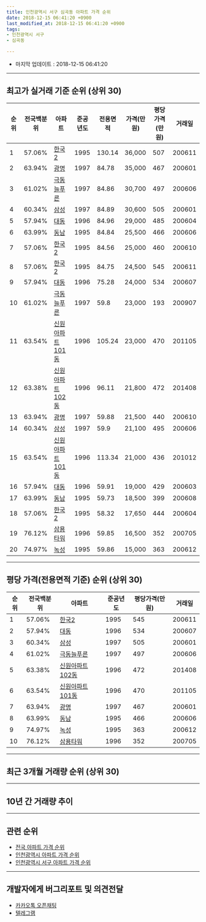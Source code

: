 ```yaml
---
title: 인천광역시 서구 심곡동 아파트 가격 순위
date: 2018-12-15 06:41:20 +0900
last_modified_at: 2018-12-15 06:41:20 +0900
tags:
- 인천광역시 서구
- 심곡동

---
```


* 마지막 업데이트 : 2018-12-15 06:41:20

---

## 최고가 실거래 기준 순위 (상위 30)


|순위|전국백분위|아파트|준공년도|전용면적|가격(만원)|평당가격(만원)|거래일|
|---|---|---|---|---|---|---|---|
|1|57.06%|[한국2](https://search.naver.com/search.naver?query=%EC%9D%B8%EC%B2%9C%EA%B4%91%EC%97%AD%EC%8B%9C+%EC%84%9C%EA%B5%AC+%EC%8B%AC%EA%B3%A1%EB%8F%99+%ED%95%9C%EA%B5%AD2)|1995|130.14|36,000|507|200611|
|2|63.94%|[광명](https://search.naver.com/search.naver?query=%EC%9D%B8%EC%B2%9C%EA%B4%91%EC%97%AD%EC%8B%9C+%EC%84%9C%EA%B5%AC+%EC%8B%AC%EA%B3%A1%EB%8F%99+%EA%B4%91%EB%AA%85)|1997|84.78|35,000|467|200601|
|3|61.02%|[극동늘푸른](https://search.naver.com/search.naver?query=%EC%9D%B8%EC%B2%9C%EA%B4%91%EC%97%AD%EC%8B%9C+%EC%84%9C%EA%B5%AC+%EC%8B%AC%EA%B3%A1%EB%8F%99+%EA%B7%B9%EB%8F%99%EB%8A%98%ED%91%B8%EB%A5%B8)|1997|84.86|30,700|497|200606|
|4|60.34%|[삼성](https://search.naver.com/search.naver?query=%EC%9D%B8%EC%B2%9C%EA%B4%91%EC%97%AD%EC%8B%9C+%EC%84%9C%EA%B5%AC+%EC%8B%AC%EA%B3%A1%EB%8F%99+%EC%82%BC%EC%84%B1)|1997|84.89|30,600|505|200601|
|5|57.94%|[대동](https://search.naver.com/search.naver?query=%EC%9D%B8%EC%B2%9C%EA%B4%91%EC%97%AD%EC%8B%9C+%EC%84%9C%EA%B5%AC+%EC%8B%AC%EA%B3%A1%EB%8F%99+%EB%8C%80%EB%8F%99)|1996|84.96|29,000|485|200604|
|6|63.99%|[동남](https://search.naver.com/search.naver?query=%EC%9D%B8%EC%B2%9C%EA%B4%91%EC%97%AD%EC%8B%9C+%EC%84%9C%EA%B5%AC+%EC%8B%AC%EA%B3%A1%EB%8F%99+%EB%8F%99%EB%82%A8)|1995|84.84|25,500|466|200606|
|7|57.06%|[한국2](https://search.naver.com/search.naver?query=%EC%9D%B8%EC%B2%9C%EA%B4%91%EC%97%AD%EC%8B%9C+%EC%84%9C%EA%B5%AC+%EC%8B%AC%EA%B3%A1%EB%8F%99+%ED%95%9C%EA%B5%AD2)|1995|84.56|25,000|460|200610|
|8|57.06%|[한국2](https://search.naver.com/search.naver?query=%EC%9D%B8%EC%B2%9C%EA%B4%91%EC%97%AD%EC%8B%9C+%EC%84%9C%EA%B5%AC+%EC%8B%AC%EA%B3%A1%EB%8F%99+%ED%95%9C%EA%B5%AD2)|1995|84.75|24,500|545|200611|
|9|57.94%|[대동](https://search.naver.com/search.naver?query=%EC%9D%B8%EC%B2%9C%EA%B4%91%EC%97%AD%EC%8B%9C+%EC%84%9C%EA%B5%AC+%EC%8B%AC%EA%B3%A1%EB%8F%99+%EB%8C%80%EB%8F%99)|1996|75.28|24,000|534|200607|
|10|61.02%|[극동늘푸른](https://search.naver.com/search.naver?query=%EC%9D%B8%EC%B2%9C%EA%B4%91%EC%97%AD%EC%8B%9C+%EC%84%9C%EA%B5%AC+%EC%8B%AC%EA%B3%A1%EB%8F%99+%EA%B7%B9%EB%8F%99%EB%8A%98%ED%91%B8%EB%A5%B8)|1997|59.8|23,000|193|200907|
|11|63.54%|[신원아파트101동](https://search.naver.com/search.naver?query=%EC%9D%B8%EC%B2%9C%EA%B4%91%EC%97%AD%EC%8B%9C+%EC%84%9C%EA%B5%AC+%EC%8B%AC%EA%B3%A1%EB%8F%99+%EC%8B%A0%EC%9B%90%EC%95%84%ED%8C%8C%ED%8A%B8101%EB%8F%99)|1996|105.24|23,000|470|201105|
|12|63.38%|[신원아파트102동](https://search.naver.com/search.naver?query=%EC%9D%B8%EC%B2%9C%EA%B4%91%EC%97%AD%EC%8B%9C+%EC%84%9C%EA%B5%AC+%EC%8B%AC%EA%B3%A1%EB%8F%99+%EC%8B%A0%EC%9B%90%EC%95%84%ED%8C%8C%ED%8A%B8102%EB%8F%99)|1996|96.11|21,800|472|201408|
|13|63.94%|[광명](https://search.naver.com/search.naver?query=%EC%9D%B8%EC%B2%9C%EA%B4%91%EC%97%AD%EC%8B%9C+%EC%84%9C%EA%B5%AC+%EC%8B%AC%EA%B3%A1%EB%8F%99+%EA%B4%91%EB%AA%85)|1997|59.88|21,500|440|200610|
|14|60.34%|[삼성](https://search.naver.com/search.naver?query=%EC%9D%B8%EC%B2%9C%EA%B4%91%EC%97%AD%EC%8B%9C+%EC%84%9C%EA%B5%AC+%EC%8B%AC%EA%B3%A1%EB%8F%99+%EC%82%BC%EC%84%B1)|1997|59.9|21,100|495|200606|
|15|63.54%|[신원아파트101동](https://search.naver.com/search.naver?query=%EC%9D%B8%EC%B2%9C%EA%B4%91%EC%97%AD%EC%8B%9C+%EC%84%9C%EA%B5%AC+%EC%8B%AC%EA%B3%A1%EB%8F%99+%EC%8B%A0%EC%9B%90%EC%95%84%ED%8C%8C%ED%8A%B8101%EB%8F%99)|1996|113.34|21,000|436|201012|
|16|57.94%|[대동](https://search.naver.com/search.naver?query=%EC%9D%B8%EC%B2%9C%EA%B4%91%EC%97%AD%EC%8B%9C+%EC%84%9C%EA%B5%AC+%EC%8B%AC%EA%B3%A1%EB%8F%99+%EB%8C%80%EB%8F%99)|1996|59.91|19,000|429|200603|
|17|63.99%|[동남](https://search.naver.com/search.naver?query=%EC%9D%B8%EC%B2%9C%EA%B4%91%EC%97%AD%EC%8B%9C+%EC%84%9C%EA%B5%AC+%EC%8B%AC%EA%B3%A1%EB%8F%99+%EB%8F%99%EB%82%A8)|1995|59.73|18,500|399|200608|
|18|57.06%|[한국2](https://search.naver.com/search.naver?query=%EC%9D%B8%EC%B2%9C%EA%B4%91%EC%97%AD%EC%8B%9C+%EC%84%9C%EA%B5%AC+%EC%8B%AC%EA%B3%A1%EB%8F%99+%ED%95%9C%EA%B5%AD2)|1995|58.32|17,650|444|200604|
|19|76.12%|[삼용타워](https://search.naver.com/search.naver?query=%EC%9D%B8%EC%B2%9C%EA%B4%91%EC%97%AD%EC%8B%9C+%EC%84%9C%EA%B5%AC+%EC%8B%AC%EA%B3%A1%EB%8F%99+%EC%82%BC%EC%9A%A9%ED%83%80%EC%9B%8C)|1996|59.85|16,500|352|200705|
|20|74.97%|[녹성](https://search.naver.com/search.naver?query=%EC%9D%B8%EC%B2%9C%EA%B4%91%EC%97%AD%EC%8B%9C+%EC%84%9C%EA%B5%AC+%EC%8B%AC%EA%B3%A1%EB%8F%99+%EB%85%B9%EC%84%B1)|1995|59.86|15,000|363|200612|


---

## 평당 가격(전용면적 기준) 순위 (상위 30)


|순위|전국백분위|아파트|준공년도|평당가격(만원)|거래일|
|---|---|---|---|---|---|
|1|57.06%|[한국2](https://search.naver.com/search.naver?query=%EC%9D%B8%EC%B2%9C%EA%B4%91%EC%97%AD%EC%8B%9C+%EC%84%9C%EA%B5%AC+%EC%8B%AC%EA%B3%A1%EB%8F%99+%ED%95%9C%EA%B5%AD2)|1995|545|200611|
|2|57.94%|[대동](https://search.naver.com/search.naver?query=%EC%9D%B8%EC%B2%9C%EA%B4%91%EC%97%AD%EC%8B%9C+%EC%84%9C%EA%B5%AC+%EC%8B%AC%EA%B3%A1%EB%8F%99+%EB%8C%80%EB%8F%99)|1996|534|200607|
|3|60.34%|[삼성](https://search.naver.com/search.naver?query=%EC%9D%B8%EC%B2%9C%EA%B4%91%EC%97%AD%EC%8B%9C+%EC%84%9C%EA%B5%AC+%EC%8B%AC%EA%B3%A1%EB%8F%99+%EC%82%BC%EC%84%B1)|1997|505|200601|
|4|61.02%|[극동늘푸른](https://search.naver.com/search.naver?query=%EC%9D%B8%EC%B2%9C%EA%B4%91%EC%97%AD%EC%8B%9C+%EC%84%9C%EA%B5%AC+%EC%8B%AC%EA%B3%A1%EB%8F%99+%EA%B7%B9%EB%8F%99%EB%8A%98%ED%91%B8%EB%A5%B8)|1997|497|200606|
|5|63.38%|[신원아파트102동](https://search.naver.com/search.naver?query=%EC%9D%B8%EC%B2%9C%EA%B4%91%EC%97%AD%EC%8B%9C+%EC%84%9C%EA%B5%AC+%EC%8B%AC%EA%B3%A1%EB%8F%99+%EC%8B%A0%EC%9B%90%EC%95%84%ED%8C%8C%ED%8A%B8102%EB%8F%99)|1996|472|201408|
|6|63.54%|[신원아파트101동](https://search.naver.com/search.naver?query=%EC%9D%B8%EC%B2%9C%EA%B4%91%EC%97%AD%EC%8B%9C+%EC%84%9C%EA%B5%AC+%EC%8B%AC%EA%B3%A1%EB%8F%99+%EC%8B%A0%EC%9B%90%EC%95%84%ED%8C%8C%ED%8A%B8101%EB%8F%99)|1996|470|201105|
|7|63.94%|[광명](https://search.naver.com/search.naver?query=%EC%9D%B8%EC%B2%9C%EA%B4%91%EC%97%AD%EC%8B%9C+%EC%84%9C%EA%B5%AC+%EC%8B%AC%EA%B3%A1%EB%8F%99+%EA%B4%91%EB%AA%85)|1997|467|200601|
|8|63.99%|[동남](https://search.naver.com/search.naver?query=%EC%9D%B8%EC%B2%9C%EA%B4%91%EC%97%AD%EC%8B%9C+%EC%84%9C%EA%B5%AC+%EC%8B%AC%EA%B3%A1%EB%8F%99+%EB%8F%99%EB%82%A8)|1995|466|200606|
|9|74.97%|[녹성](https://search.naver.com/search.naver?query=%EC%9D%B8%EC%B2%9C%EA%B4%91%EC%97%AD%EC%8B%9C+%EC%84%9C%EA%B5%AC+%EC%8B%AC%EA%B3%A1%EB%8F%99+%EB%85%B9%EC%84%B1)|1995|363|200612|
|10|76.12%|[삼용타워](https://search.naver.com/search.naver?query=%EC%9D%B8%EC%B2%9C%EA%B4%91%EC%97%AD%EC%8B%9C+%EC%84%9C%EA%B5%AC+%EC%8B%AC%EA%B3%A1%EB%8F%99+%EC%82%BC%EC%9A%A9%ED%83%80%EC%9B%8C)|1996|352|200705|


---

## 최근 3개월 거래량 순위 (상위 30)


<div style="width:100%;">
    <canvas id="deal_count_ranking" height="250"></canvas>
</div>


<script>
new Chart(document.getElementById("deal_count_ranking"), {
    type: 'horizontalBar',
    data: {
        labels: ['극동늘푸른', '한국2', '광명', '대동', '삼성', '동남', '삼용타워'],
        datasets: [{
            label: '실거래 수',
            data: [7, 4, 3, 3, 2, 1, 1],
            borderColor: "rgba(255, 0, 128, 1)",
            backgroundColor: "rgba(255, 0, 128, 0.5)",
            fill: false,
        }]
    },
    options: {
        responsive: true,
        title: {
            display: true,
            text: '최근 3개월 거래량 순위'
        },
        tooltips: {
            mode: 'index',
            intersect: false,
            callbacks: {
                title: function(tooltipItems, data) {
                    return "실거래 수:";
                },
                label: function(tooltipItem, data) {
                    return data.labels[tooltipItem.index] + ": " + tooltipItem.xLabel;
                }
            }
        },
        hover: {
            mode: 'nearest',
            intersect: true
        },
        scales: {
            xAxes: [{
                display: true,
                scaleLabel: {
                    display: true,
                    labelString: '실거래 수'
                },
                ticks: {
                    suggestedMin: 0,
                }
            }],
            yAxes: [{
                display: true,
                ticks: {
                    autoSkip: false,
                    callback: function(value, index, values) {
                        if (value.length > 15)
                            return value.substr(0, 13) + "...";
                        else
                            return value;
                    }
                },
                scaleLabel: {
                    display: false,
                }
            }]
        }
    }
});

</script>


---

## 10년 간 거래량 추이


<div style="width:100%;">
    <canvas id="deal_progress" height="250"></canvas>
</div>

<script>
new Chart(document.getElementById("deal_progress"), {
    type: 'line',
    data: {
        labels: ['200812','200901','200902','200903','200904','200905','200906','200907','200908','200909','200910','200911','200912','201001','201002','201003','201004','201005','201006','201007','201008','201009','201010','201011','201012','201101','201102','201103','201104','201105','201106','201107','201108','201109','201110','201111','201112','201201','201202','201203','201204','201205','201206','201207','201208','201209','201210','201211','201212','201301','201302','201303','201304','201305','201306','201307','201308','201309','201310','201311','201312','201401','201402','201403','201404','201405','201406','201407','201408','201409','201410','201411','201412','201501','201502','201503','201504','201505','201506','201507','201508','201509','201510','201511','201512','201601','201602','201603','201604','201605','201606','201607','201608','201609','201610','201611','201612','201701','201702','201703','201704','201705','201706','201707','201708','201709','201710','201711','201712','201801','201802','201803','201804','201805','201806','201807','201808','201809','201810','201811','201812'],
        datasets: [{
            label: '실거래 수',
            pointRadius: 1,
            data: [4, 4, 16, 11, 14, 21, 25, 19, 21, 19, 20, 17, 11, 19, 15, 26, 18, 13, 11, 12, 12, 24, 31, 26, 14, 20, 21, 17, 20, 11, 10, 14, 15, 19, 14, 16, 22, 10, 20, 23, 14, 14, 13, 8, 10, 18, 23, 8, 15, 10, 11, 33, 36, 21, 28, 14, 27, 17, 26, 17, 17, 27, 32, 28, 13, 19, 20, 19, 27, 29, 32, 24, 18, 26, 28, 46, 31, 23, 29, 23, 29, 18, 31, 19, 15, 22, 15, 33, 32, 31, 31, 33, 39, 29, 32, 15, 10, 11, 26, 27, 21, 30, 36, 26, 19, 27, 22, 24, 4, 18, 17, 30, 14, 17, 21, 14, 17, 15, 13, 6, 2],
            borderColor: "rgba(255, 201, 14, 1)",
            backgroundColor: "rgba(255, 201, 14, 0.5)",
            fill: true,
        }]
    },
    options: {
        responsive: true,
        title: {
            display: true,
            text: '10년간 거래량 추이'
        },
        tooltips: {
            mode: 'index',
            intersect: false,
        },
        hover: {
            mode: 'nearest',
            intersect: true
        },
        scales: {
            xAxes: [{
                display: true,
                scaleLabel: {
                    display: true,
                    labelString: '년/월'
                }
            }],
            yAxes: [{
                display: true,
                ticks: {
                    suggestedMin: 0,
                },
                scaleLabel: {
                    display: true,
                    labelString: '실거래 수'
                }
            }]
        }
    }
});

</script>


---

## 관련 순위

- [전국 아파트 가격 순위](https://inasie.github.io/apt-ranking/전국)
- [인천광역시 아파트 가격 순위](https://inasie.github.io/apt-ranking/인천광역시)
- [인천광역시 서구 아파트 가격 순위](https://inasie.github.io/apt-ranking/인천광역시-서구)


---

## 개발자에게 버그리포트 및 의견전달

- [카카오톡 오픈채팅](https://open.kakao.com/o/gLJUAP4)
- [텔레그램](https://t.me/inasie)


